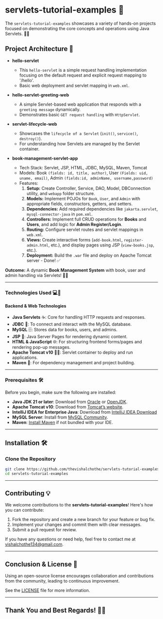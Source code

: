 # servlets-tutorial-examples 🚀

The `servlets-tutorial-examples` showcases a variety of hands-on projects focused on demonstrating the core concepts and operations using Java Servlets. 📘🚀

## Project Architecture 📂

- **hello-servlet**
  - This `hello-servlet` is a simple request handling implementation focusing on the default request and explicit request mapping to '/hello'.
  - Basic web deployment and servlet mapping in `web.xml`.

- **hello-servlet-greeting-web**
  - A simple Servlet-based web application that responds with a `greeting message` dynamically.
  - Demonstrates basic `GET request handling` with `HttpServlet`.

- **servlet-lifecycle-web**
  - Showcases the `lifecycle of a Servlet` (`init()`, `service()`, `destroy()`).
  - For understanding how Servlets are managed by the Servlet container.

- **book-management-servlet-app**
  - Tech Stack: Servlet, JSP, HTML, JDBC, MySQL, Maven, Tomcat
  - Models:  Book `(fields: id, title, author)`, User `(Fields: uid, uname, email)`, Admin `(fields:id, adminName, username,password)`
  - Features:
    1. **Setup:** Create Controller, Service, DAO, Model, DBConnection utility, and `webapp` folder structure.
    2. **Models:** Implement POJOs for `Book`, `User`, and `Admin` with appropriate fields, constructors, getters, and setters.
    3. **Dependencies:** Add required dependencies like `jakarta.servlet`, `mysql-connector-java` in `pom.xml`.
    4. **Controllers:** Implement full CRUD operations for **Books** and **Users**, and add logic for **Admin Register/Login**.
    5. **Routing:** Configure servlet routes and servlet mappings in `web.xml`.
    6. **Views:** Create interactive forms (`add-book.html`, `register-admin.html`, etc.), and display pages using JSP (`view-books.jsp`, etc.).
    7. **Deployment:** Build the `.war` file and deploy on Apache Tomcat server - Done! ✅

**Outcome:** A dynamic **Book Management System** with book, user and admin handling via Servlets! 🎯📖

---

### **Technologies Used** 💻🔧

#### **Backend & Web Technologies**
- **Java Servlets** ☕️: Core for handling HTTP requests and responses.
- **JDBC** 📡: To connect and interact with the MySQL database.
- **MySQL** 🗄️: Stores data for books, users, and admins.
- **JSP** 🧩: Java Server Pages for rendering dynamic content.
- **HTML & JavaScript** 🌐: For structuring frontend forms/pages and rendering pop-up messages.
- **Apache Tomcat v10** 🐱‍💻: Servlet container to deploy and run applications.
- **Maven** 🧰: For dependency management and project building.

---

### **Prerequisites** 🛠️

Before you begin, make sure the following are installed:

- **Java JDK 21 or later**: Download from [Oracle](https://www.oracle.com/java/technologies/javase/jdk21-archive-downloads.html) or [OpenJDK](https://jdk.java.net/21/).
- **Apache Tomcat v10**: Download from [Tomcat’s website](https://tomcat.apache.org/download-10.cgi).
- **IntelliJ IDEA for Enterprise Java**: Download from [IntelliJ IDEA Download](https://www.jetbrains.com/idea/download/)
- **MySQL Server**: Install from [MySQL Community](https://dev.mysql.com/downloads/installer/).
- **Maven**: [Install Maven](https://maven.apache.org/install.html) if not bundled with your IDE.

---

## **Installation** 🛠️

### **Clone the Repository**

   ```bash
   git clone https://github.com/thevishalchothe/servlets-tutorial-examples.git
   cd servlets-tutorial-examples
   ```

---

## **Contributing** 💡

We welcome contributions to the **servlets-tutorial-examples**! Here's how you can contribute:

1. Fork the repository and create a new branch for your feature or bug fix.
2. Implement your changes and commit them with clear messages.
3. Submit a pull request for review.

If you have any questions or need help, feel free to contact me at [vishalchothe134@gmail.com](mailto:vishalchothe134@gmail.com).

---

## **Conclusion & License** 📜

Using an open-source license encourages collaboration and contributions from the community, leading to continuous improvement.

See the [LICENSE](https://github.com/thevishalchothe) file for more information.

---

## **Thank You and Best Regards!** 🙏🎉


